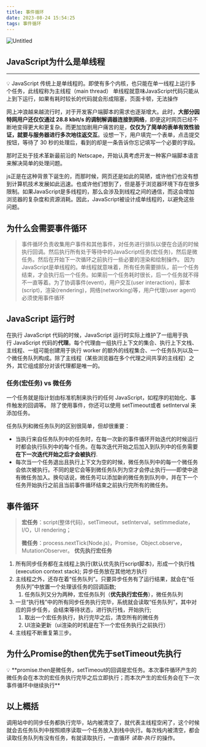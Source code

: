 ```yaml
---
title: 事件循环
date: 2023-08-24 15:54:25
tags: 事件循环
---
```


![Untitled](https://s2.loli.net/2023/08/24/RdUGVWJ7Oj8subI.png)

## JavaScript为什么是单线程

---

<aside>
💡 JavaScript 传统上是单线程的。即使有多个内核，也只能在单一线程上运行多个任务，此线程称为主线程（main thread）
单线程就意味JavaScript代码只能从上到下运行，如果有耗时较长的代码就会形成阻塞，页面卡顿，无法操作

网上冲浪越来越流行时，对于开发客户端脚本的需求也逐渐增大。此时，**大部分因特网用户还仅仅通过 28.8 kbit/s 的调制解调器连接到网络**，即便这时网页已经不断地变得更大和更复杂。而更加加剧用户痛苦的是，**仅仅为了简单的表单有效性验证，就要与服务器进行多次地往返交互**。设想一下，用户填完一个表单，点击提交按钮，等待了 30 秒的处理后，看到的却是一条告诉你忘记填写一个必要的字段。

那时正处于技术革新最前沿的 Netscape，开始认真考虑开发一种客户端脚本语言来解决简单的处理问题。

js正是在这种背景下诞生的，而那时候，网页还是如此的简陋，或许他们也没有想到计算机技术发展如此迅速。也或许他们想到了，但是基于浏览器环境下存在很多限制。如果JavaScript是多线程的，那么会涉及到线程之间的通信，而这会增加浏览器的复杂度和资源消耗。因此，JavaScript被设计成单线程的，以避免这些问题。

</aside>

## 为什么会需要事件循环

> 事件循环负责收集用户事件和其他事件，对任务进行排队以便在合适的时候执行回调。然后执行所有处于等待中的JavaScript任务(宏任务)，然后是微任务。然后在开始下一次循环之前执行一些必要的渲染和绘制操作。
因为JavaScript是单线程的。单线程就意味着，所有任务需要排队，前一个任务结束，才会执行后一个任务。如果前一个任务耗时很长，后一个任务就不得不一直等着。为了协调事件(event)，用户交互(user interaction)，脚本(script)，渲染(rendering)，网络(networking)等，用户代理(user agent)必须使用事件循环
> 

## JavaScript 运行时

在执行 JavaScript 代码的时候，JavaScript 运行时实际上维护了一组用于执行 JavaScript 代码的**代理**。每个代理由一组执行上下文的集合、执行上下文栈、主线程、一组可能创建用于执行 worker 的额外的线程集合、一个任务队列以及一个微任务队列构成。除了主线程（某些浏览器在多个代理之间共享的主线程）之外，其它组成部分对该代理都是唯一的。

### 任务(宏任务) vs 微任务

一个任务就是指计划由标准机制来执行的任何 JavaScript，如程序的初始化、事件触发的回调等。 除了使用事件，你还可以使用 setTimeout或者 setInterval 来添加任务。

任务队列和微任务队列的区别很简单，但却很重要：

- 当执行来自任务队列中的任务时，在每一次新的事件循环开始迭代的时候运行时都会执行队列中的每个任务。在每次迭代开始之后加入到队列中的任务需要**在下一次迭代开始之后才会被执行**.
- 每次当一个任务退出且执行上下文为空的时候，微任务队列中的每一个微任务会依次被执行。不同的是它会等到微任务队列为空才会停止执行——即使中途有微任务加入。换句话说，微任务可以添加新的微任务到队列中，并在下一个任务开始执行之前且当前事件循环结束之前执行完所有的微任务。

## 事件循环

> **宏任务**：script(整体代码)，setTimeout，setInterval，setImmediate，I/O，UI rendering；
> 
> 
>  **微任务**：process.nextTick(Node.js)，Promise，Object.observe，MutationObserver。
> **优先执行宏任务**
> 
1. 所有同步任务都在主线程上执行(默认优先执行script脚本)，形成一个执行栈(execution context stack); 异步任务放在其他地方执行
2. 主线程之外，还存在着“任务队列”。只要异步任务有了运行结果，就会在“任务队列”中放置一个处理该任务的回调函数;
    1. 任务队列又分为两种，宏任务队列（**优先执行宏任务**），微任务队列
3. 一旦“执行栈”中的所有同步任务执行完毕，系统就会读取“任务队列”，其中对应的异步任务，会结束等待状态，进行执行栈，开始执行;
    1. 取出一个宏任务执行，执行完毕之后，清空所有的微任务
    2. UI渲染更新（ui渲染的时机是在下一个宏任务执行之前执行）
4. 主线程不断重复第三步。

## 为什么Promise的then优先于setTimeout先执行

<aside>
💡 **promise.then是微任务，setTimeout的回调是宏任务。本次事件循环产生的微任务会在本次的宏任务执行完毕之后立即执行；而本次产生的宏任务会在下一次事件循环中继续执行**

</aside>

## 以上概括

调用站中的同步任务都执行完毕，站内被清空了，就代表主线程空闲了，这个时候就会去任务队列中按照顺序读取一个任务放入到栈中执行。每次栈内被清空，都会读取任务队列有没有任务，有就读取执行，一直循环 *读取-执行* 的操作。
